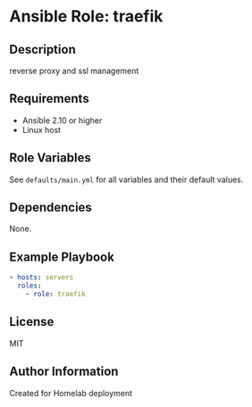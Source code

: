 # Ansible Role: traefik

## Description
reverse proxy and ssl management

## Requirements
- Ansible 2.10 or higher
- Linux host

## Role Variables
See `defaults/main.yml` for all variables and their default values.

## Dependencies
None.

## Example Playbook
```yaml
- hosts: servers
  roles:
    - role: traefik
```

## License
MIT

## Author Information
Created for Homelab deployment
